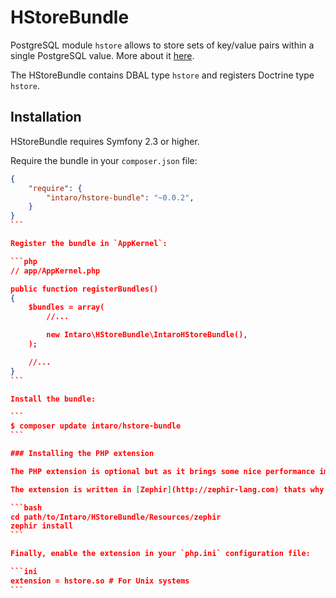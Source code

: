 # HStoreBundle

PostgreSQL module `hstore` allows to store sets of key/value pairs within a single PostgreSQL value. More about it [here](http://www.postgresql.org/docs/current/static/hstore.html).

The HStoreBundle contains DBAL type `hstore` and registers Doctrine type `hstore`.

## Installation

HStoreBundle requires Symfony 2.3 or higher.

Require the bundle in your `composer.json` file:

````json
{
    "require": {
        "intaro/hstore-bundle": "~0.0.2",
    }
}
```

Register the bundle in `AppKernel`:

```php
// app/AppKernel.php

public function registerBundles()
{
    $bundles = array(
        //...

        new Intaro\HStoreBundle\IntaroHStoreBundle(),
    );

    //...
}
```

Install the bundle:

```
$ composer update intaro/hstore-bundle
```

### Installing the PHP extension

The PHP extension is optional but as it brings some nice performance improvements, you might want to install it in your production environment.

The extension is written in [Zephir](http://zephir-lang.com) thats why you should [install Zephir](http://zephir-lang.com/install.html) before extension compiling.

```bash
cd path/to/Intaro/HStoreBundle/Resources/zephir
zephir install
```

Finally, enable the extension in your `php.ini` configuration file:

```ini
extension = hstore.so # For Unix systems
```

